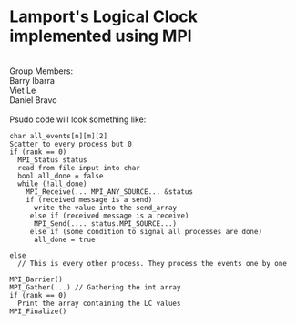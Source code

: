 # Lamport's Logical Clock implemented using MPI
</br>
Group Members: </br>
Barry Ibarra </br>
Viet Le </br>
Daniel Bravo </br>

</br>
Psudo code will look something like: 

```
char all_events[n][m][2]
Scatter to every process but 0
if (rank == 0)
  MPI_Status status
  read from file input into char 
  bool all_done = false
  while (!all_done)
    MPI_Receive(... MPI_ANY_SOURCE... &status
    if (received message is a send)
      write the value into the send_array
     else if (received message is a receive)
      MPI_Send(.... status.MPI_SOURCE...)
     else if (some condition to signal all processes are done)
      all_done = true

else 
  // This is every other process. They process the events one by one

MPI_Barrier()
MPI_Gather(...) // Gathering the int array
if (rank == 0)
  Print the array containing the LC values
MPI_Finalize()
```
